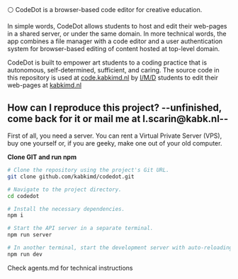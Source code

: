 # <CodeDot>

⚪ CodeDot is a browser-based code editor for creative education.

In simple words, CodeDot allows students to host and edit their web-pages in a shared server, or under the same domain. In more technical words, the app combines a file manager with a code editor and a user authentication system for browser-based editing of content hosted at top-level domain.

CodeDot is built to empower art students to a coding practice that is autonomous, self-determined, sufficient, and caring. The source code in this repository is used at [code.kabkimd.nl](code.kabkimd.nl) by [I/M/D](https://www.kabk.nl/en/programmes/bachelor/interactive-media-design) students to edit their web-pages at [kabkimd.nl](kabkimd.nl)


## How can I reproduce this project? --unfinished, come back for it or mail me at l.scarin@kabk.nl--

First of all, you need a server. You can rent a Virtual Private Server (VPS), buy one yourself or, if you are geeky, make one out of your old computer.


**Clone GIT and run npm**
```sh
# Clone the repository using the project's Git URL.
git clone github.com/kabkimd/codedot.git

# Navigate to the project directory.
cd codedot

# Install the necessary dependencies.
npm i

# Start the API server in a separate terminal.
npm run server

# In another terminal, start the development server with auto-reloading and an instant preview.
npm run dev
```

Check agents.md for technical instructions